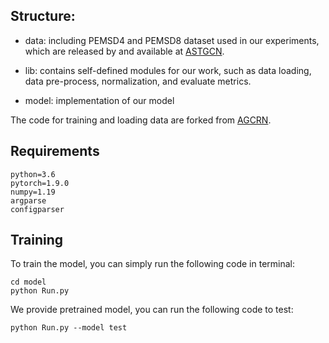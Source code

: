 ## Structure:

* data: including PEMSD4 and PEMSD8 dataset used in our experiments, which are released by and available at  [ASTGCN](https://github.com/Davidham3/ASTGCN/tree/master/data).

* lib: contains self-defined modules for our work, such as data loading, data pre-process, normalization, and evaluate metrics.

* model: implementation of our model

The code for training and loading data are forked from [AGCRN](https://github.com/LeiBAI/AGCRN).

## Requirements
```
python=3.6
pytorch=1.9.0
numpy=1.19
argparse
configparser
```

## Training
To train the model, you can simply run the following code in terminal:

```
cd model
python Run.py
```

We provide pretrained model, you can run the following code to test:
```
python Run.py --model test
```
